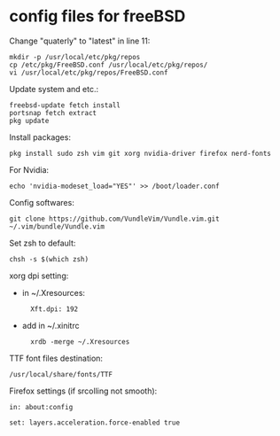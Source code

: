 # config files for freeBSD

Change "quaterly" to "latest" in line 11:

    mkdir -p /usr/local/etc/pkg/repos
    cp /etc/pkg/FreeBSD.conf /usr/local/etc/pkg/repos/
    vi /usr/local/etc/pkg/repos/FreeBSD.conf

Update system and etc.:

    freebsd-update fetch install
    portsnap fetch extract
    pkg update
    
Install packages:

    pkg install sudo zsh vim git xorg nvidia-driver firefox nerd-fonts
    
For Nvidia: 

    echo 'nvidia-modeset_load="YES"' >> /boot/loader.conf 
    
Config softwares:
    
    git clone https://github.com/VundleVim/Vundle.vim.git ~/.vim/bundle/Vundle.vim 
    
Set zsh to default:
    
    chsh -s $(which zsh)


xorg dpi setting:
- in ~/.Xresources:
    
        Xft.dpi: 192
- add in ~/.xinitrc

        xrdb -merge ~/.Xresources
TTF font files destination:

    /usr/local/share/fonts/TTF


Firefox settings (if srcolling not smooth):

    in: about:config
  
    set: layers.acceleration.force-enabled true
